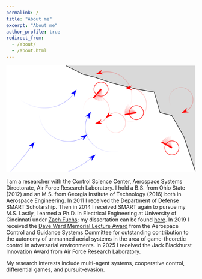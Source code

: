 ```yaml
---
permalink: /
title: "About me"
excerpt: "About me"
author_profile: true
redirect_from: 
  - /about/
  - /about.html
---
```


![Skirmish-Level Tactics via Game-Theoretic Analysis](/assets/conops.png)

I am a researcher with the Control Science Center, Aerospace Systems Directorate, Air Force Research Laboratory.
I hold a B.S. from Ohio State (2012) and an M.S. from Georgia Institute of Technology (2016) both in Aerospace Engineering. 
In 2011 I received the Department of Defense SMART Scholarship.
Then in 2014 I received SMART again to pursue my M.S.
Lastly, I earned a Ph.D. in Electrical Engineering at University of Cincinnati under [Zach Fuchs](https://scholar.google.com/citations?user=cr_ZGFkAAAAJ&hl=en&oi=ao); my dissertation can be found [here](/files/dissertation.pdf).
In 2019 I received the [Dave Ward Memorial Lecture Award](http://www.acgsc.org/ward_award.php) from the Aerospace Control and Guidance Systems Committee for outstanding contribution to the autonomy of unmanned aerial systems in the area of game-theoretic control in adversarial environments.
In 2025 I received the Jack Blackhurst Innovation Award from Air Force Research Laboratory.


My research interests include multi-agent systems, cooperative control, differential games, and pursuit-evasion.
